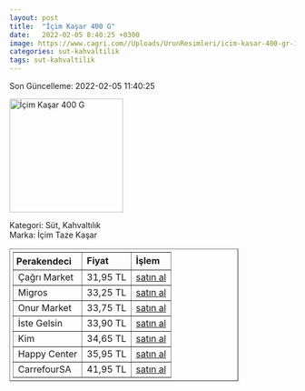 ```yaml
---
layout: post
title:  "İçim Kaşar 400 G"
date:   2022-02-05 8:40:25 +0300
image: https://www.cagri.com//Uploads/UrunResimleri/icim-kasar-400-gr-1f90.jpg
categories: sut-kahvaltilik
tags: sut-kahvaltilik
---
```


Son Güncelleme: 2022-02-05 11:40:25

<img src="https://www.cagri.com//Uploads/UrunResimleri/icim-kasar-400-gr-1f90.jpg" width="200" alt="İçim Kaşar 400 G" />

Kategori: Süt, Kahvaltılık
<br />
Marka: İçim Taze Kaşar

<table border="1" style="padding: 5px;width:80%;">
  <tr>
    <td style="padding: 5px;"><strong>Perakendeci</strong></td>
    <td><strong>Fiyat</strong></td>
    <td><strong>İşlem</strong></td>
  </tr>
  <tr>
              <td>Çağrı Market</td>
              <td>31,95 TL</td>
              <td><a target="_blank" href="https://www.cagri.com/icim-kasar-400-gr">satın al</a></td>
            </tr><tr>
              <td>Migros</td>
              <td>33,25 TL</td>
              <td><a target="_blank" href="https://www.migros.com.tr/icim-kasar-400-g-p-9a2959">satın al</a></td>
            </tr><tr>
              <td>Onur Market</td>
              <td>33,75 TL</td>
              <td><a target="_blank" href="https://www.onurmarket.com/product/icim-taze-kasar-400-gr/d28359a8-167c-4c82-8230-471cb6cfcd38">satın al</a></td>
            </tr><tr>
              <td>İste Gelsin</td>
              <td>33,90 TL</td>
              <td><a target="_blank" href="https://www.istegelsin.com/urun/icim-tost-peyniri-400-gr_LCT63-AD">satın al</a></td>
            </tr><tr>
              <td>Kim</td>
              <td>34,65 TL</td>
              <td><a target="_blank" href="https://www.kimgeldi.com/icim-taze-kasar-peyniri-400-gr">satın al</a></td>
            </tr><tr>
              <td>Happy Center</td>
              <td>35,95 TL</td>
              <td><a target="_blank" href="https://www.happycenter.com.tr/Product/?product_id=15623">satın al</a></td>
            </tr><tr>
              <td>CarrefourSA</td>
              <td>41,95 TL</td>
              <td><a target="_blank" href="https://www.carrefoursa.com/icim-kasar-peyniri-400-g-p-30220414">satın al</a></td>
            </tr>
</table>
